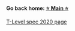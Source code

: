 **Go back home: <a href="https://rockartist33.github.io/T-Level-Revision-dpdd/">⭐ Main ⭐</a>**


















<a href="https://rockartist33.github.io/T-Level-Revision-dpdd/content/Misc/pdf/t-level-spec-2020.pdf#page=33">T-Level spec 2020 page</a>